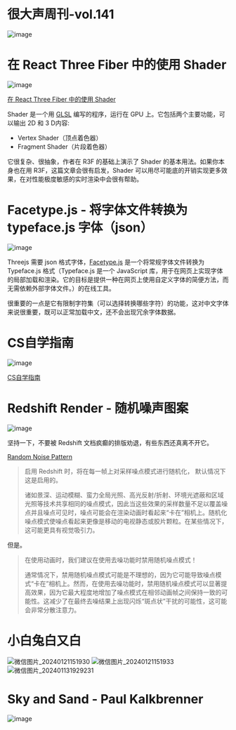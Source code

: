 # 很大声周刊-vol.141

![image](https://github.com/hendasheng/HenDaShengWeekly/assets/20842136/dc379ed0-aca2-4059-b934-955b0d3c8480)

# 在 React Three Fiber 中的使用 Shader
![image](https://github.com/hendasheng/HenDaShengWeekly/assets/20842136/6867ef57-6481-4cfa-8e54-f0cad899fe52)

[在 React Three Fiber 中的使用 Shader](https://blog.maximeheckel.com/posts/the-study-of-shaders-with-react-three-fiber/)

Shader 是一个用 [GLSL](https://www.khronos.org/opengl/wiki/Core_Language_(GLSL)) 编写的程序，运行在 GPU 上。它包括两个主要功能，可以输出 2D 和 3 D内容:

- Vertex Shader（顶点着色器）
- Fragment Shader（片段着色器）

它很复杂、很抽象，作者在 R3F 的基础上演示了 Shader 的基本用法。如果你本身也在用 R3F，这篇文章会很有启发，Shader 可以用尽可能底的开销实现更多效果，在对性能极度敏感的实时渲染中会很有帮助。

# Facetype.js - 将字体文件转换为 typeface.js 字体（json） 
![image](https://github.com/hendasheng/HenDaShengWeekly/assets/20842136/e7ef3b9d-1170-4e8e-be02-91fb8a5b5ccb)

Threejs 需要 json 格式字体，[Facetype.js](https://gero3.github.io/facetype.js/) 是一个将常规字体文件转换为 Typeface.js 格式（Typeface.js 是一个 JavaScript 库，用于在网页上实现字体的局部加载和渲染。它的目标是提供一种在网页上使用自定义字体的简便方法，而无需依赖外部字体文件。）的在线工具。

很重要的一点是它有限制字符集（可以选择转换哪些字符）的功能，这对中文字体来说很重要，既可以正常加载中文，还不会出现冗余字体数据。

# CS自学指南
![image](https://github.com/hendasheng/HenDaShengWeekly/assets/20842136/687a5716-f4e1-4c60-a1f6-e204600ab932)

[CS自学指南](https://csdiy.wiki/)

# Redshift Render - 随机噪声图案
![image](https://github.com/hendasheng/HenDaShengWeekly/assets/20842136/b364285d-feca-4914-8837-3eb0c1665e0d)

坚持一下，不要被 Redshift 文档疯癫的排版劝退，有些东西还真离不开它。

[Random Noise Pattern](https://help.maxon.net/r3d/softimage/en-us/Content/html/Sampling+-+Advanced.html?TocPath=Redshift%20Render%20Options%7CRender%20Settings%20-%20Advanced%7CSampling%20-%20Advanced%7C_____0)

> 启用 Redshift 时，将在每一帧上对采样噪点模式进行随机化， 默认情况下这是启用的。
> 
> 诸如景深、运动模糊、蛮力全局光照、高光反射/折射、环境光遮蔽和区域光照等技术共享相同的噪点模式，因此当这些效果的采样数量不足以覆盖噪点并且噪点可见时，噪点可能会在渲染动画时看起来“卡在”相机上。随机化噪点模式使噪点看起来更像是移动的电视静态或胶片颗粒。在某些情况下，这可能更具有视觉吸引力。

但是。

> 在使用动画时，我们建议在使用去噪功能时禁用随机噪点模式！
> 
> 通常情况下，禁用随机噪点模式可能是不理想的，因为它可能导致噪点模式“卡在”相机上。然而，在使用去噪功能时，禁用随机噪点模式可以显著提高效果，因为它最大程度地增加了噪点模式在相邻动画帧之间保持一致的可能性。这减少了在最终去噪结果上出现闪烁“斑点状”干扰的可能性，这可能会非常分散注意力。


# 小白兔白又白
![微信图片_20240121151930](https://github.com/hendasheng/HenDaShengWeekly/assets/20842136/98e2b366-231c-40df-9bc3-05d7f1026842)
![微信图片_20240121151933](https://github.com/hendasheng/HenDaShengWeekly/assets/20842136/cce500fc-90d1-4589-bb1d-69aeb2f8b332)
![微信图片_202401131929231](https://github.com/hendasheng/HenDaShengWeekly/assets/20842136/98d78cca-77a2-4c30-b4ea-d50d3b4e4d0d)

# Sky and Sand - Paul Kalkbrenner
![image](https://github.com/hendasheng/HenDaShengWeekly/assets/20842136/3bb90442-79a3-4956-9413-f9ddc6ee3726)
